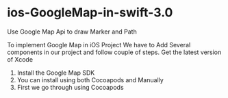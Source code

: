 # ios-GoogleMap-in-swift-3.0
Use Google Map Api to draw Marker and Path

To implement Google Map in iOS Project We have to Add Several components in our project and follow couple of steps.
Get the latest version of Xcode
1. Install the Google Map SDK
2. You can install using both Cocoapods and Manually
3. First we go through using Cocoapods

